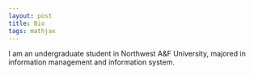 ```yaml
---
layout: post
title: Bio
tags: mathjax
---
```

I am an undergraduate student in Northwest A&F University, majored in information management and information system. 

